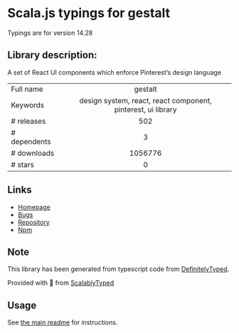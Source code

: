 
# Scala.js typings for gestalt

Typings are for version 14.28

## Library description:
A set of React UI components which enforce Pinterest’s design language

|                    |                 |
| ------------------ | :-------------: |
| Full name          | gestalt |
| Keywords           | design system, react, react component, pinterest, ui library |
| # releases         | 502 |
| # dependents       | 3 |
| # downloads        | 1056776 |
| # stars            | 0 |

## Links
- [Homepage](https://gestalt.netlify.app/)
- [Bugs](https://github.com/pinterest/gestalt/issues)
- [Repository](https://github.com/pinterest/gestalt)
- [Npm](https://www.npmjs.com/package/gestalt)
    


## Note
This library has been generated from typescript code from [DefinitelyTyped](https://definitelytyped.org).

Provided with :purple_heart: from [ScalablyTyped](https://github.com/oyvindberg/ScalablyTyped)

## Usage
See [the main readme](../../readme.md) for instructions.


